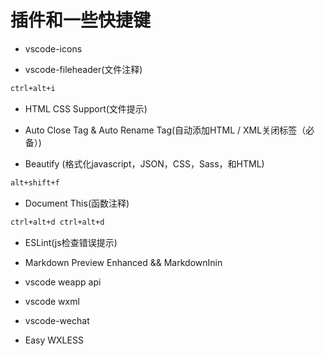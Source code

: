 # 插件和一些快捷键

+ vscode-icons

+ vscode-fileheader(文件注释)

```cmd
ctrl+alt+i
```

+ HTML CSS Support(文件提示)

+ Auto Close Tag & Auto Rename Tag(自动添加HTML / XML关闭标签（必备）)

+ Beautify (格式化javascript，JSON，CSS，Sass，和HTML)

```cmd
alt+shift+f
```

+ Document This(函数注释)

```cmd
ctrl+alt+d ctrl+alt+d
```

+ ESLint(js检查错误提示)

+ Markdown Preview Enhanced &&  MarkdownInin

+ vscode weapp api

+ vscode wxml

+ vscode-wechat

+ Easy WXLESS
